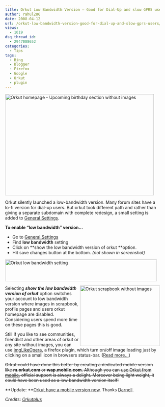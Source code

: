 ```yaml
---
title: Orkut Low Bandwidth Version – Good for Dial-Up and slow GPRS users!
author: rahul286
date: 2008-04-12
url: /orkut-low-bandwidth-version-good-for-dial-up-and-slow-gprs-users/
views:
  - 1019
dsq_thread_id:
  - 2947088652
categories:
  - Tips
tags:
  - Bing
  - Blogger
  - Firefox
  - Google
  - Orkut
  - plugin
---
```

[<img class="wp-image-52794" style="border-right: 0px;border-top: 0px;border-left: 0px;border-bottom: 0px" src="http://cdn.devilsworkshop.org/files/2008/04/image-thumb9.png" border="0" alt="Orkut homepage - Upcoming birthday section without images" width="484" height="330" />][1]

Orkut silently launched a low-bandwidth version. Many forum sites have a lo-fi version for dial-up users. But orkut took different path and rather than giving a separate subdomain with complete redesign, a small setting is added to <a href="http://www.orkut.com/GeneralSettings.aspx" onclick="_gaq.push(['_trackEvent', 'outbound-article', 'http://www.orkut.com/GeneralSettings.aspx', 'General Settings']);" >General Settings</a>.

**To enable &#8220;low bandwidth&#8221; version&#8230;**

  * Go to <a href="http://www.orkut.com/GeneralSettings.aspx" onclick="_gaq.push(['_trackEvent', 'outbound-article', 'http://www.orkut.com/GeneralSettings.aspx', 'General Settings']);" >General Settings</a>
  * Find **low bandwidth** setting
  * Click on **show the low bandwidth version of orkut **option.
  * Hit save changes button at the bottom. *(not shown in screenshot)*

[<img style="border-right: 0px;border-top: 0px;border-left: 0px;border-bottom: 0px" src="http://cdn.devilsworkshop.org/files/2008/04/image-thumb10.png" border="0" alt="Orkut low bandwidth setting" width="494" height="71" />][2]

[<img style="border-right: 0px;border-top: 0px;border-left: 0px;border-bottom: 0px" src="http://cdn.devilsworkshop.org/files/2008/04/image-thumb12.png" border="0" alt="Orkut scrapbook without images" width="260" height="197" align="right" />][3]Selecting ***show the low bandwidth version of orkut*** option switches your account to low bandwidth version where images in scrapbook, profile pages and users orkut homepage are disabled. Considering users spend more time on these pages this is good.

Still if you like to see communities, friendlist and other areas of orkut or any site without images, you can use [imgLikeOpera][4], a firefox plugin, which turn on/off image loading just by clicking on a small icon in browsers status-bar. ([Read more&#8230;][4])

<span style="text-decoration: line-through">Orkut could have done this better by creating a dedicated mobile version like <strong>m.orkut.com </strong>or <strong>wap.mobile.com</strong>. Although you can <a href="http://devilsworkshop.org/2006/11/11/using-orkut-from-mobile-devices/">use Orkut from mobile</a>, official support is always a delight. Moreover being light weight, it could have been used as a low bandwidth version itself!</span>

**Update: **[Orkut have a mobile version now][5]. Thanks <a href="http://www.insideorkut.com/2008/04/google-quietly-launches-orkut-for.html" onclick="_gaq.push(['_trackEvent', 'outbound-article', 'http://www.insideorkut.com/2008/04/google-quietly-launches-orkut-for.html', 'Darnell']);" >Darnell</a>.

*Credits: <a href="http://www.orkutplus.net/2008/04/dial-up-users-rejoice-orkut-low.html" onclick="_gaq.push(['_trackEvent', 'outbound-article', 'http://www.orkutplus.net/2008/04/dial-up-users-rejoice-orkut-low.html', 'Orkutplus']);" >Orkutplus</a>*

 [1]: http://cdn.devilsworkshop.org/files/2008/04/image12.png
 [2]: http://cdn.devilsworkshop.org/files/2008/04/image13.png
 [3]: http://cdn.devilsworkshop.org/files/2008/04/image15.png
 [4]: http://devilsworkshop.org/2006/07/28/firefox-extension-imglikeopera/
 [5]: http://devilsworkshop.org/2008/04/14/orkut-goes-on-mobile-silently-morkutcom/
